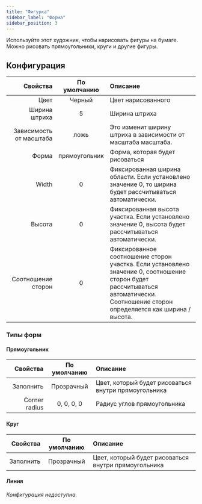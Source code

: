 ```yaml
---
title: "Фигурка"
sidebar_label: "Форма"
sidebar_position: 3
---
```



Используйте этот художник, чтобы нарисовать фигуры на бумаге. Можно рисовать прямоугольники, круги и другие фигуры.

## Конфигурация

|                Свойства | По умолчанию  | Описание                                                                                                                                                                           |
| -----------------------:|:-------------:|:---------------------------------------------------------------------------------------------------------------------------------------------------------------------------------- |
|                    Цвет |    Черный     | Цвет нарисованного                                                                                                                                                                 |
|           Ширина штриха |       5       | Ширина штриха                                                                                                                                                                      |
| Зависимость от масштаба |     ложь      | Это изменит ширину штриха в зависимости от масштаба масштаба.                                                                                                                      |
|                   Форма | прямоугольник | Форма, которая будет рисоваться                                                                                                                                                    |
|                   Width |       0       | Фиксированная ширина области. Если установлено значение 0, то ширина будет рассчитываться автоматически.                                                                           |
|                  Высота |       0       | Фиксированная высота участка. Если установлено значение 0, высота будет рассчитываться автоматически.                                                                              |
|      Соотношение сторон |       0       | Фиксированное соотношение сторон участка. Если установлено значение 0, соотношение сторон будет рассчитываться автоматически. Соотношение сторон определяется как ширина / высота. |

### Типы форм

#### Прямоугольник

|      Свойства | По умолчанию | Описание                                             |
| -------------:|:------------:|:---------------------------------------------------- |
|     Заполнить |  Прозрачный  | Цвет, который будет рисоваться внутри прямоугольника |
| Corner radius |  0, 0, 0, 0  | Радиус углов прямоугольника                          |

#### Круг

|  Свойства | По умолчанию | Описание                                             |
| ---------:|:------------:|:---------------------------------------------------- |
| Заполнить |  Прозрачный  | Цвет, который будет рисоваться внутри прямоугольника |

#### Линия

*Конфигурация недоступна.*
